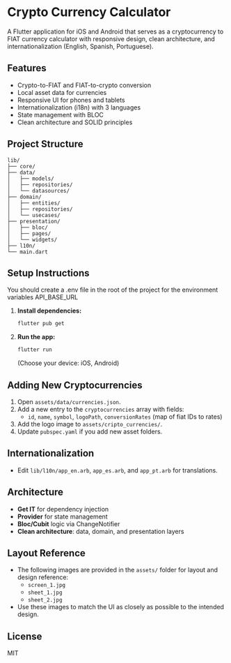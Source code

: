 # Crypto Currency Calculator

A Flutter application for iOS and Android that serves as a cryptocurrency to FIAT currency calculator with responsive design, clean architecture, and internationalization (English, Spanish, Portuguese).

## Features
- Crypto-to-FIAT and FIAT-to-crypto conversion
- Local asset data for currencies
- Responsive UI for phones and tablets
- Internationalization (i18n) with 3 languages
- State management with BLOC
- Clean architecture and SOLID principles

## Project Structure
```
lib/
├── core/
├── data/
│   ├── models/
│   ├── repositories/
│   └── datasources/
├── domain/
│   ├── entities/
│   ├── repositories/
│   └── usecases/
├── presentation/
│   ├── bloc/
│   ├── pages/
│   └── widgets/
├── l10n/
└── main.dart
```

## Setup Instructions

You should create a .env file in the root of the project for the environment variables
API_BASE_URL

1. **Install dependencies:**
   ```sh
   flutter pub get
   ```
2. **Run the app:**
   ```sh
   flutter run
   ```
   (Choose your device: iOS, Android)



## Adding New Cryptocurrencies
1. Open `assets/data/currencies.json`.
2. Add a new entry to the `cryptocurrencies` array with fields:
   - `id`, `name`, `symbol`, `logoPath`, `conversionRates` (map of fiat IDs to rates)
3. Add the logo image to `assets/cripto_currencies/`.
4. Update `pubspec.yaml` if you add new asset folders.

## Internationalization
- Edit `lib/l10n/app_en.arb`, `app_es.arb`, and `app_pt.arb` for translations.

## Architecture
- **Get IT** for dependency injection
- **Provider** for state management
- **Bloc/Cubit** logic via ChangeNotifier
- **Clean architecture**: data, domain, and presentation layers

## Layout Reference
- The following images are provided in the `assets/` folder for layout and design reference:
  - `screen_1.jpg`
  - `sheet_1.jpg`
  - `sheet_2.jpg`
- Use these images to match the UI as closely as possible to the intended design.

## License
MIT
